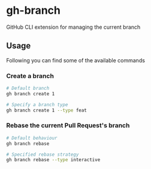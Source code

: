 # gh-branch

GitHub CLI extension for managing the current branch

## Usage

Following you can find some of the available commands

### Create a branch

```bash
# Default branch
gh branch create 1

# Specify a branch type
gh branch create 1 --type feat
```

### Rebase the current Pull Request's branch

```bash
# Default behaviour
gh branch rebase

# Specified rebase strategy
gh branch rebase --type interactive
```
